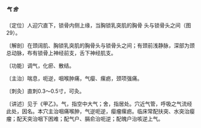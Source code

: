 ##### 气 舍

〔定位〕人迎穴直下，锁骨内侧上缘，当胸锁乳突肌的胸骨 头与锁骨头之间（图29）。 

〔解剖〕在颈阔肌、胸锁乳突肌的胸骨头与锁骨头之间；有颈前浅静脉，深部为颈总动脉，布有锁骨上神经前支，舌下神经肌支。

〔功能〕调气，化瘀、散结。

〔主治〕喘息，呃逆，咽喉肿痛，气瘿、瘰疬，颈项强痛。

〔刺灸〕直刺0.3〜0.5寸，可灸。

〔讲述〕见于《甲乙》。气，指空中大气；舍，指居处。穴近气管，呼吸之气流经此处，因名。本穴主治咽痛喉肿，气逆呃逆，瘿瘤瘰疬。临床常配扶突、水突治瘿瘤；配天突治咽下困难；配气户、膈俞治呃逆；配魄户治咳逆上气。

